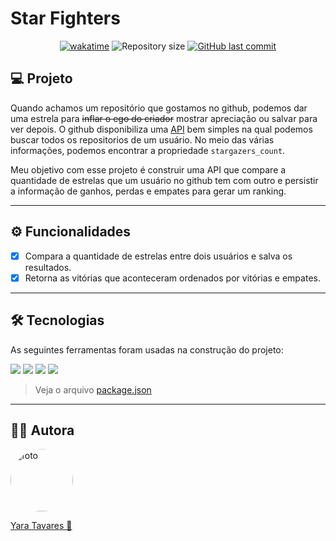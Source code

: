 # Star Fighters

<p align="center">
<a href="https://wakatime.com/badge/user/97595b44-027b-4695-a588-53e9c884f7e2/project/0957d41b-130c-4bbd-90b7-d118a352f08a"><img src="https://wakatime.com/badge/user/97595b44-027b-4695-a588-53e9c884f7e2/project/0957d41b-130c-4bbd-90b7-d118a352f08a.svg" alt="wakatime"></a>
  <img alt="Repository size" src="https://img.shields.io/github/repo-size/yaratavares/API-StarsFighters">
  <a href="https://github.com/yaratavares/API-StarsFighters/commits/main">
    <img alt="GitHub last commit" src="https://img.shields.io/github/last-commit/yaratavares/API-StarsFighters">
  </a>

## 💻 Projeto

Quando achamos um repositório que gostamos no github, podemos dar uma estrela para ~~inflar o ego do criador~~ mostrar apreciação ou salvar para ver depois. O github disponibiliza uma [API](https://docs.github.com/en/rest/guides/getting-started-with-the-rest-api) bem simples na qual podemos buscar todos os repositorios de um usuário. No meio das várias informações, podemos encontrar a propriedade `stargazers_count`.

Meu objetivo com esse projeto é construir uma API que compare a quantidade de estrelas que um usuário no github tem com outro e persistir a informação de ganhos, perdas e empates para gerar um ranking.

---

## ⚙️ Funcionalidades

- [x] Compara a quantidade de estrelas entre dois usuários e salva os resultados.
- [x] Retorna as vitórias que aconteceram ordenados por vitórias e empates.

---

## 🛠 Tecnologias

As seguintes ferramentas foram usadas na construção do projeto:

<p>
<a src="https://nodejs.org/en/"><img src="https://img.shields.io/badge/Node.js-339933?style=for-the-badge&logo=nodedotjs&logoColor=white" /></a>
<a src="https://expressjs.com/pt-br/"><img src="https://img.shields.io/badge/Express.js-000000?style=for-the-badge&logo=express&logoColor=white"/></a>
<a src="https://www.postgresql.org/"><img src="https://img.shields.io/badge/PostgreSQL-316192?style=for-the-badge&logo=postgresql&logoColor=white"/></a>
<a src="https://https://day.js.org/"><img src="https://img.shields.io/badge/TypeScript-007ACC?style=for-the-badge&logo=typescript&logoColor=white"></a>
</p>

> Veja o arquivo [package.json](./package.json)

---

## 🧜‍♀️ Autora

<a href="https://www.linkedin.com/in/yaracristinatavares/" >
 <img style="clip-path: circle()" src="https://avatars.githubusercontent.com/u/91642311?v=4" width="100px;" alt="foto"/>
 <p>Yara Tavares 🚀</p>
</a>
